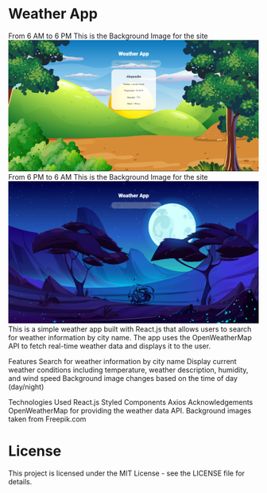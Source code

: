 <h1>Weather App</h1>
From 6 AM to 6 PM This is the Background Image for the site
<img src="screenshot_2.png" alt="Weather App-Day">
<div></div>
From 6 PM to 6 AM This is the Background Image for the site  
<img src="screenshot.png" alt="Weather App-Night">
This is a simple weather app built with React.js that allows users to search for weather information by city name. The app uses the OpenWeatherMap API to fetch real-time weather data and displays it to the user.

Features
Search for weather information by city name
Display current weather conditions including temperature, weather description, humidity, and wind speed
Background image changes based on the time of day (day/night)

Technologies Used
React.js
Styled Components
Axios
Acknowledgements
OpenWeatherMap for providing the weather data API.
Background images taken from Freepik.com

<h1>License</h1>
This project is licensed under the MIT License - see the LICENSE file for details.
